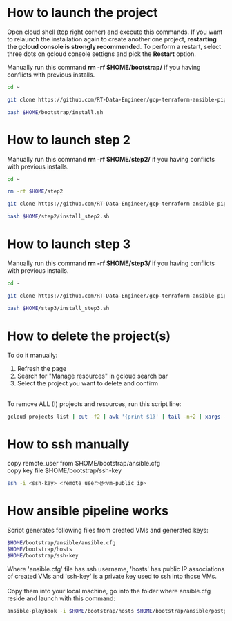 # How to launch the project
Open cloud shell (top right corner) and execute this commands. If you want to relaunch the installation again to create another one project, **restarting the gcloud console is strongly recommended**. To perform a restart, select three dots on gcloud console settigns and pick the **Restart** option.

Manually run this command **rm -rf $HOME/bootstrap/** if you having conflicts with previous installs.

```bash
cd ~

git clone https://github.com/RT-Data-Engineer/gcp-terraform-ansible-pipe.git $HOME/bootstrap

bash $HOME/bootstrap/install.sh
```

# How to launch step 2

Manually run this command **rm -rf $HOME/step2/** if you having conflicts with previous installs.

```bash
cd ~

rm -rf $HOME/step2

git clone https://github.com/RT-Data-Engineer/gcp-terraform-ansible-pipe.git $HOME/step2

bash $HOME/step2/install_step2.sh
```

# How to launch step 3

Manually run this command **rm -rf $HOME/step3/** if you having conflicts with previous installs.

```bash
cd ~

git clone https://github.com/RT-Data-Engineer/gcp-terraform-ansible-pipe.git $HOME/step3

bash $HOME/step3/install_step3.sh
```

# How to delete the project(s)
To do it manually: <br>
1. Refresh the page<br>
2. Search for "Manage resources" in gcloud search bar<br>
3. Select the project  you want to delete and confirm<br>
<br>
To remove ALL (!) projects and resources, run this script line:<br>

```bash
gcloud projects list | cut -f2 | awk '{print $1}' | tail -n+2 | xargs -n1 gcloud projects delete --quiet
```
# How to ssh manually 
copy remote_user from $HOME/bootstrap/ansible.cfg<br>
copy key file $HOME/bootstrap/ssh-key<br>
```bash
ssh -i <ssh-key> <remote_user>@<vm-public_ip>
```
# How ansible pipeline works
Script generates following files from created VMs and generated keys:<br>
```bash
$HOME/bootstrap/ansible/ansible.cfg 
$HOME/bootstrap/hosts 
$HOME/bootstrap/ssh-key
```
Where 'ansible.cfg' file has ssh username, 'hosts' has public IP associations of created VMs and 'ssh-key' is a private key used to ssh into those VMs.<br>
<br>
Copy them into your local machine, go into the folder where ansible.cfg reside and launch with this command:<br>
```bash
ansible-playbook -i $HOME/bootstrap/hosts $HOME/bootstrap/ansible/postgres-kafka-nifi.yaml --private-key $HOME/bootstrap/ssh-key
```

